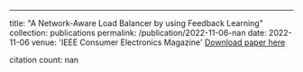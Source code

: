 ---
title: "A Network-Aware Load Balancer by using Feedback Learning"
collection: publications
permalink: /publication/2022-11-06-nan
date: 2022-11-06
venue: 'IEEE Consumer Electronics Magazine'
[Download paper here](https://scholar.google.com/citations?view_op=view_citation&hl=en&user=CCckbEUAAAAJ&cstart=20&pagesize=80&citation_for_view=CCckbEUAAAAJ:artPoR2Yc-kC)

citation count: nan